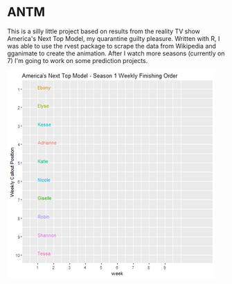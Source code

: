 # ANTM

This is a silly little project based on results from the reality TV show America's Next Top Model, my quarantine guilty pleasure.  Written with R, I was able to use the rvest package to scrape the data from Wikipedia and gganimate to create the animation.  After I watch more seasons (currently on 7) I'm going to work on some prediction projects.

![America's Next Top Model Season 1 Results](s1.gif)
